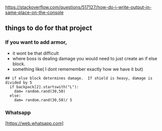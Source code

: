 https://stackoverflow.com/questions/517127/how-do-i-write-output-in-same-place-on-the-console



## things to do for that project



### If you want to add armor, 
+ it wont be that difficult
+ where boss is dealing damage you would need to just create an if else block.
+ something like( I dont rememember exactly how we have it but) 
  
``` 
## if else block determines damage.  If shield is heavy, damage is divided by 5
  if backpack[2].startswith("L"):
    dam= random.rand(30,50)
  else:
    dam= random.rand(30,50)/ 5
```    
         
### Whatsapp

[https://web.whatsapp.com]
